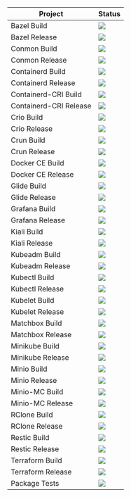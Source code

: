 Project | Status
------------ | -------------
Bazel Build| <a href="http://minicloud.parqtec.unicamp.br:60000/job/bazel-build"><img src="http://minicloud.parqtec.unicamp.br:60000/job/bazel-build/badge/icon?"></a>
Bazel Release | <a href="https://travis-ci.org/Unicamp-OpenPower/bazel-releases"><img src="https://travis-ci.org/Unicamp-OpenPower/bazel-releases.png"></a>
Conmon Build| <a href="https://travis-ci.org/Unicamp-OpenPower/conmon-build"><img src="https://travis-ci.org/Unicamp-OpenPower/conmon-build.png"></a>
Conmon Release| <a href="https://travis-ci.org/Unicamp-OpenPower/conmon-releases"><img src="https://travis-ci.org/Unicamp-OpenPower/conmon-releases.png"></a>
Containerd Build| <a href="https://travis-ci.org/Unicamp-OpenPower/containerd-build"><img src="https://travis-ci.org/Unicamp-OpenPower/containerd-build.png"></a>
Containerd Release| <a href="https://travis-ci.org/Unicamp-OpenPower/containerd-releases"><img src="https://travis-ci.org/Unicamp-OpenPower/containerd-releases.png"></a>
Containerd-CRI Build| <a href="http://minicloud.parqtec.unicamp.br:60000/job/containerd-cri-build"><img src="http://minicloud.parqtec.unicamp.br:60000/job/containerd-cri-build/badge/icon?"></a>
Containerd-CRI Release| <a href="http://minicloud.parqtec.unicamp.br:60000/job/containerd-cri-release"><img src="http://minicloud.parqtec.unicamp.br:60000/job/containerd-cri-release/badge/icon?"></a>
Crio Build | <a href="https://travis-ci.org/Unicamp-OpenPower/crio-build"><img src="https://travis-ci.org/Unicamp-OpenPower/crio-build.png"></a>
Crio Release | <a href="https://travis-ci.org/Unicamp-OpenPower/crio-releases"><img src="https://travis-ci.org/Unicamp-OpenPower/crio-releases.png"></a>
Crun Build | <a href="https://travis-ci.org/Unicamp-OpenPower/crun-build"><img src="https://travis-ci.org/Unicamp-OpenPower/crun-build.png"></a>
Crun Release | <a href="https://travis-ci.org/Unicamp-OpenPower/crun-releases"><img src="https://travis-ci.org/Unicamp-OpenPower/crun-releases.png"></a>
Docker CE Build | <a href="http://minicloud.parqtec.unicamp.br:60000/job/docker-ce-build/"><img src="http://minicloud.parqtec.unicamp.br:60000/job/docker-ce-build/badge/icon?"></a>
Docker CE Release | <a href="http://minicloud.parqtec.unicamp.br:60000/job/docker-ce-releases/"><img src="http://minicloud.parqtec.unicamp.br:60000/job/docker-ce-releases/badge/icon?"></a>
Glide Build | <a href="https://travis-ci.org/Unicamp-OpenPower/glide-build"><img src="https://travis-ci.org/Unicamp-OpenPower/glide-build.png"></a>
Glide Release | <a href="https://travis-ci.org/Unicamp-OpenPower/glide-releases"><img src="https://travis-ci.org/Unicamp-OpenPower/glide-releases.png"></a>
Grafana Build | <a href="http://minicloud.parqtec.unicamp.br:60000/job/grafana-build"><img src="http://minicloud.parqtec.unicamp.br:60000/job/grafana-build/badge/icon?"></a>
Grafana Release | <a href="http://minicloud.parqtec.unicamp.br:60000/job/grafana-releases"><img src="http://minicloud.parqtec.unicamp.br:60000/job/grafana-releases/badge/icon?"></a>
Kiali Build | <a href="https://travis-ci.org/Unicamp-OpenPower/kiali-build"><img src="https://travis-ci.org/Unicamp-OpenPower/kiali-build.png"></a>
Kiali Release | <a href="https://travis-ci.org/Unicamp-OpenPower/kiali-releases"><img src="https://travis-ci.org/Unicamp-OpenPower/kiali-releases.png"></a>
Kubeadm Build | <a href="https://travis-ci.org/Unicamp-OpenPower/kubeadm-build"><img src="https://travis-ci.org/Unicamp-OpenPower/kubeadm-build.png"></a>
Kubeadm Release | <a href="https://travis-ci.org/Unicamp-OpenPower/kubeadm-releases"><img src="https://travis-ci.org/Unicamp-OpenPower/kubeadm-releases.png"></a>
Kubectl Build | <a href="https://travis-ci.org/Unicamp-OpenPower/kubectl-build"><img src="https://travis-ci.org/Unicamp-OpenPower/kubectl-build.png"></a>
Kubectl Release | <a href="https://travis-ci.org/Unicamp-OpenPower/kubectl-releases"><img src="https://travis-ci.org/Unicamp-OpenPower/kubectl-releases.png"></a>
Kubelet Build | <a href="https://travis-ci.org/Unicamp-OpenPower/kubelet-build"><img src="https://travis-ci.org/Unicamp-OpenPower/kubelet-build.png"></a>
Kubelet Release | <a href="https://travis-ci.org/Unicamp-OpenPower/kubelet-releases"><img src="https://travis-ci.org/Unicamp-OpenPower/kubelet-releases.png"></a>
Matchbox Build | <a href="https://travis-ci.org/Unicamp-OpenPower/matchbox-builds"><img src="https://travis-ci.org/Unicamp-OpenPower/matchbox-builds.png"></a>
Matchbox Release | <a href="https://travis-ci.org/Unicamp-OpenPower/matchbox-releases"><img src="https://travis-ci.org/Unicamp-OpenPower/matchbox-releases.png"></a>
Minikube Build | <a href="https://travis-ci.org/Unicamp-OpenPower/minikube-build"><img src="https://travis-ci.org/Unicamp-OpenPower/minikube-build.png"></a>
Minikube Release | <a href="https://travis-ci.org/Unicamp-OpenPower/minikube-releases"><img src="https://travis-ci.org/Unicamp-OpenPower/minikube-releases.png"></a>
Minio Build | <a href="https://travis-ci.org/Unicamp-OpenPower/minio-build"><img src="https://travis-ci.org/Unicamp-OpenPower/minio-build.png"></a>
Minio Release | <a href="https://travis-ci.org/Unicamp-OpenPower/minio-releases"><img src="https://travis-ci.org/Unicamp-OpenPower/minio-releases.png"></a>
Minio-MC Build | <a href="https://travis-ci.org/Unicamp-OpenPower/minio-mc-build"><img src="https://travis-ci.org/Unicamp-OpenPower/minio-mc-build.png"></a>
Minio-MC Release | <a href="https://travis-ci.org/Unicamp-OpenPower/minio-mc-releases"><img src="https://travis-ci.org/Unicamp-OpenPower/minio-mc-releases.png"></a>
RClone Build | <a href="https://travis-ci.org/Unicamp-OpenPower/rclone-build"><img src="https://travis-ci.org/Unicamp-OpenPower/rclone-build.png"></a>
RClone Release | <a href="https://travis-ci.org/Unicamp-OpenPower/rclone-releases"><img src="https://travis-ci.org/Unicamp-OpenPower/rclone-releases.png"></a>
Restic Build | <a href="https://travis-ci.org/Unicamp-OpenPower/restic-build"><img src="https://travis-ci.org/Unicamp-OpenPower/restic-build.png"></a>
Restic Release | <a href="https://travis-ci.org/Unicamp-OpenPower/restic-releases"><img src="https://travis-ci.org/Unicamp-OpenPower/restic-releases.png"></a>
Terraform Build | <a href="https://travis-ci.org/Unicamp-OpenPower/terraform-build"><img src="https://travis-ci.org/Unicamp-OpenPower/terraform-build.png"></a>
Terraform Release | <a href="https://travis-ci.org/Unicamp-OpenPower/terraform-releases"><img src="https://travis-ci.org/Unicamp-OpenPower/terraform-releases.png"></a>
Package Tests | <a href="https://travis-ci.org/Unicamp-OpenPower/package-test"><img src="https://travis-ci.org/Unicamp-OpenPower/package-test.png"></a>
